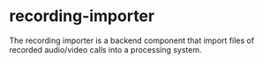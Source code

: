 # recording-importer

The recording importer is a backend component that import files of recorded audio/video calls into a processing system.

